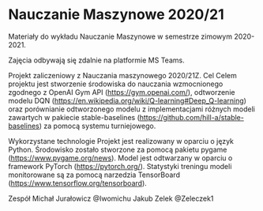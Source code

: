 # Nauczanie Maszynowe 2020/21

Materiały do wykładu Nauczanie Maszynowe w semestrze zimowym 2020-2021.

Zajęcia odbywają się zdalnie na platformie MS Teams.

Projekt zaliczeniowy z Nauczania maszynowego 2020/21Z.
Cel
Celem projektu jest stworzenie środowiska do nauczania wzmocnionego zgodnego z OpenAI Gym API (https://gym.openai.com/), odtworzenie modelu DQN (https://en.wikipedia.org/wiki/Q-learning#Deep_Q-learning) oraz porównianie odtworzonego modelu z implementacjami różnych modeli zawartych w pakiecie stable-baselines (https://github.com/hill-a/stable-baselines) za pomocą systemu turniejowego.

Wykorzystane technologie
Projekt jest realizowany w oparciu o język Python. Środowisko zostało stworzone za pomocą pakietu pygame (https://www.pygame.org/news). Model jest odtwarzany w oparciu o framework PyTorch (https://pytorch.org/). Statystyki treningu modeli monitorowane są za pomocą narzedzia TensorBoard (https://www.tensorflow.org/tensorboard).

Zespół
Michał Jurałowicz @Iwomichu
Jakub Zelek @Zeleczek1
